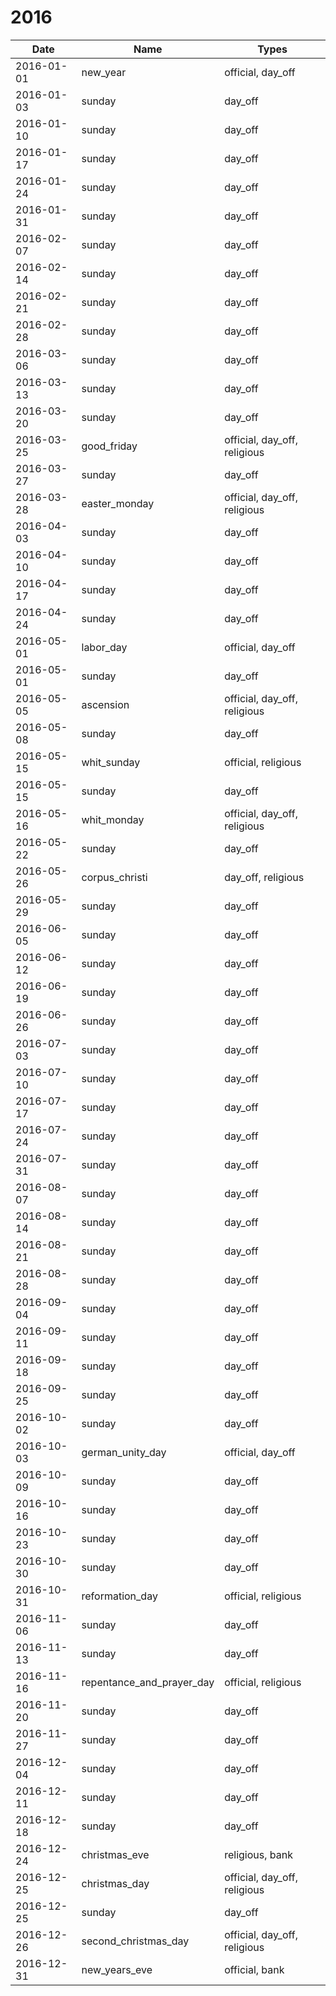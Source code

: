 # 2016

| Date       | Name                      | Types                        |
|------------|---------------------------|------------------------------|
| 2016-01-01 | new_year                  | official, day_off            |
| 2016-01-03 | sunday                    | day_off                      |
| 2016-01-10 | sunday                    | day_off                      |
| 2016-01-17 | sunday                    | day_off                      |
| 2016-01-24 | sunday                    | day_off                      |
| 2016-01-31 | sunday                    | day_off                      |
| 2016-02-07 | sunday                    | day_off                      |
| 2016-02-14 | sunday                    | day_off                      |
| 2016-02-21 | sunday                    | day_off                      |
| 2016-02-28 | sunday                    | day_off                      |
| 2016-03-06 | sunday                    | day_off                      |
| 2016-03-13 | sunday                    | day_off                      |
| 2016-03-20 | sunday                    | day_off                      |
| 2016-03-25 | good_friday               | official, day_off, religious |
| 2016-03-27 | sunday                    | day_off                      |
| 2016-03-28 | easter_monday             | official, day_off, religious |
| 2016-04-03 | sunday                    | day_off                      |
| 2016-04-10 | sunday                    | day_off                      |
| 2016-04-17 | sunday                    | day_off                      |
| 2016-04-24 | sunday                    | day_off                      |
| 2016-05-01 | labor_day                 | official, day_off            |
| 2016-05-01 | sunday                    | day_off                      |
| 2016-05-05 | ascension                 | official, day_off, religious |
| 2016-05-08 | sunday                    | day_off                      |
| 2016-05-15 | whit_sunday               | official, religious          |
| 2016-05-15 | sunday                    | day_off                      |
| 2016-05-16 | whit_monday               | official, day_off, religious |
| 2016-05-22 | sunday                    | day_off                      |
| 2016-05-26 | corpus_christi            | day_off, religious           |
| 2016-05-29 | sunday                    | day_off                      |
| 2016-06-05 | sunday                    | day_off                      |
| 2016-06-12 | sunday                    | day_off                      |
| 2016-06-19 | sunday                    | day_off                      |
| 2016-06-26 | sunday                    | day_off                      |
| 2016-07-03 | sunday                    | day_off                      |
| 2016-07-10 | sunday                    | day_off                      |
| 2016-07-17 | sunday                    | day_off                      |
| 2016-07-24 | sunday                    | day_off                      |
| 2016-07-31 | sunday                    | day_off                      |
| 2016-08-07 | sunday                    | day_off                      |
| 2016-08-14 | sunday                    | day_off                      |
| 2016-08-21 | sunday                    | day_off                      |
| 2016-08-28 | sunday                    | day_off                      |
| 2016-09-04 | sunday                    | day_off                      |
| 2016-09-11 | sunday                    | day_off                      |
| 2016-09-18 | sunday                    | day_off                      |
| 2016-09-25 | sunday                    | day_off                      |
| 2016-10-02 | sunday                    | day_off                      |
| 2016-10-03 | german_unity_day          | official, day_off            |
| 2016-10-09 | sunday                    | day_off                      |
| 2016-10-16 | sunday                    | day_off                      |
| 2016-10-23 | sunday                    | day_off                      |
| 2016-10-30 | sunday                    | day_off                      |
| 2016-10-31 | reformation_day           | official, religious          |
| 2016-11-06 | sunday                    | day_off                      |
| 2016-11-13 | sunday                    | day_off                      |
| 2016-11-16 | repentance_and_prayer_day | official, religious          |
| 2016-11-20 | sunday                    | day_off                      |
| 2016-11-27 | sunday                    | day_off                      |
| 2016-12-04 | sunday                    | day_off                      |
| 2016-12-11 | sunday                    | day_off                      |
| 2016-12-18 | sunday                    | day_off                      |
| 2016-12-24 | christmas_eve             | religious, bank              |
| 2016-12-25 | christmas_day             | official, day_off, religious |
| 2016-12-25 | sunday                    | day_off                      |
| 2016-12-26 | second_christmas_day      | official, day_off, religious |
| 2016-12-31 | new_years_eve             | official, bank               |
